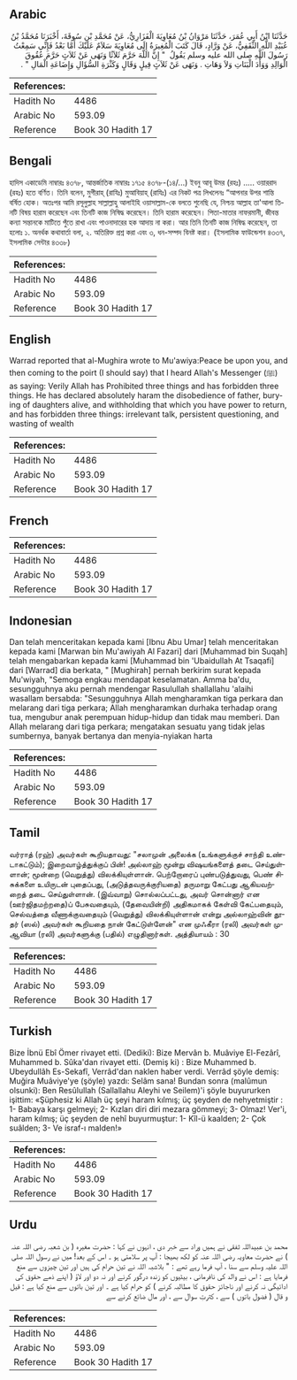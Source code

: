 ## Arabic


<div dir="rtl" lang="ar" style={{fontSize:'larger',backgroundColor:'#f8f9fa',padding:20}}>
حَدَّثَنَا ابْنُ أَبِي عُمَرَ، حَدَّثَنَا مَرْوَانُ بْنُ مُعَاوِيَةَ الْفَزَارِيُّ، عَنْ مُحَمَّدِ بْنِ سُوقَةَ، أَخْبَرَنَا مُحَمَّدُ بْنُ عُبَيْدِ اللَّهِ الثَّقَفِيُّ، عَنْ وَرَّادٍ، قَالَ كَتَبَ الْمُغِيرَةُ إِلَى مُعَاوِيَةَ سَلاَمٌ عَلَيْكَ أَمَّا بَعْدُ فَإِنِّي سَمِعْتُ رَسُولَ اللَّهِ صلى الله عليه وسلم يَقُولُ ‏ "‏ إِنَّ اللَّهَ حَرَّمَ ثَلاَثًا وَنَهَى عَنْ ثَلاَثٍ حَرَّمَ عُقُوقَ الْوَالِدِ وَوَأْدَ الْبَنَاتِ وَلاَ وَهَاتِ ‏.‏ وَنَهَى عَنْ ثَلاَثٍ قِيلٍ وَقَالٍ وَكَثْرَةِ السُّؤَالِ وَإِضَاعَةِ الْمَالِ ‏"‏ ‏.‏
</div>
<div style={{backgroundColor:'#f8f9fa',padding:20, marginBottom: 10}}><table> <thead> <tr> <th>References:</th> <th></th> </tr> </thead> <tbody><tr><td>Hadith No</td><td>4486</td></tr><tr><td>Arabic No</td><td>593.09</td></tr><tr><td>Reference</td><td>Book 30 Hadith 17</td></tr></tbody></table></div>

## Bengali


<div dir="ltr" lang="bn" style={{fontSize:'larger',backgroundColor:'#f8f9fa',padding:20}}>
হাদিস একাডেমি নাম্বারঃ ৪৩৭৮, আন্তর্জাতিক নাম্বারঃ ১৭১৫ ৪৩৭৮-(১৪/...) ইবনু আবূ উমর (রহঃ) ..... ওয়াররাদ (রহঃ) হতে বর্ণিত। তিনি বলেন, মুগীরাহ্ (রাযিঃ) মুআবিয়াহ্ (রাযিঃ) এর নিকট পত্র লিখলেনঃ “আপনার উপর শান্তি বর্ষিত হোক। অতঃপর আমি রসূলুল্লাহ সাল্লাল্লাহু আলাইহি ওয়াসাল্লাম-কে বলতে শুনেছি যে, নিশ্চয় আল্লাহ তা'আলা তিনটি বিষয় হারাম করেছেন এবং তিনটি কাজ নিষিদ্ধ করেছেন। তিনি হারাম করেছেন। পিতা-মাতার নাফরমানী, জীবন্ত কন্যা সন্তানকে মাটিতে পুঁতে রাখা এবং পাওনাদারের হক আদায় না করা। আর তিনি তিনটি কাজ নিষিদ্ধ করেছেন, তা হলোঃ ১. অনর্থক কথাবার্তা বলা, ২. অতিরিক্ত প্রশ্ন করা এবং ৩, ধন-সম্পদ বিনষ্ট করা। (ইসলামিক ফাউন্ডেশন ৪৩৩৭, ইসলামিক সেন্টার ৪৩৩৮)
</div>
<div style={{backgroundColor:'#f8f9fa',padding:20, marginBottom: 10}}><table> <thead> <tr> <th>References:</th> <th></th> </tr> </thead> <tbody><tr><td>Hadith No</td><td>4486</td></tr><tr><td>Arabic No</td><td>593.09</td></tr><tr><td>Reference</td><td>Book 30 Hadith 17</td></tr></tbody></table></div>

## English


<div dir="ltr" lang="en" style={{fontSize:'larger',backgroundColor:'#f8f9fa',padding:20}}>
Warrad reported that al-Mughira wrote to Mu'awiya:Peace be upon you, and then coming to the poirt (I should say) that I heard Allah's Messenger (ﷺ) as saying: Verily Allah has Prohibited three things and has forbidden three things. He has declared absolutely haram the disobedience of father, burying of daughters alive, and withholding that which you have power to return, and has forbidden three things: irrelevant talk, persistent questioning, and wasting of wealth
</div>
<div style={{backgroundColor:'#f8f9fa',padding:20, marginBottom: 10}}><table> <thead> <tr> <th>References:</th> <th></th> </tr> </thead> <tbody><tr><td>Hadith No</td><td>4486</td></tr><tr><td>Arabic No</td><td>593.09</td></tr><tr><td>Reference</td><td>Book 30 Hadith 17</td></tr></tbody></table></div>

## French


<div dir="ltr" lang="fr" style={{fontSize:'larger',backgroundColor:'#f8f9fa',padding:20}}>

</div>
<div style={{backgroundColor:'#f8f9fa',padding:20, marginBottom: 10}}><table> <thead> <tr> <th>References:</th> <th></th> </tr> </thead> <tbody><tr><td>Hadith No</td><td>4486</td></tr><tr><td>Arabic No</td><td>593.09</td></tr><tr><td>Reference</td><td>Book 30 Hadith 17</td></tr></tbody></table></div>

## Indonesian


<div dir="ltr" lang="id" style={{fontSize:'larger',backgroundColor:'#f8f9fa',padding:20}}>
Dan telah menceritakan kepada kami [Ibnu Abu Umar] telah menceritakan kepada kami [Marwan bin Mu'awiyah Al Fazari] dari [Muhammad bin Suqah] telah mengabarkan kepada kami [Muhammad bin 'Ubaidullah At Tsaqafi] dari [Warrad] dia berkata, " [Mughirah] pernah berkirim surat kepada Mu'wiyah, "Semoga engkau mendapat keselamatan. Amma ba'du, sesungguhnya aku pernah mendengar Rasulullah shallallahu 'alaihi wasallam bersabda: "Sesungguhnya Allah mengharamkan tiga perkara dan melarang dari tiga perkara; Allah mengharamkan durhaka terhadap orang tua, mengubur anak perempuan hidup-hidup dan tidak mau memberi. Dan Allah melarang dari tiga perkara; mengatakan sesuatu yang tidak jelas sumbernya, banyak bertanya dan menyia-nyiakan harta
</div>
<div style={{backgroundColor:'#f8f9fa',padding:20, marginBottom: 10}}><table> <thead> <tr> <th>References:</th> <th></th> </tr> </thead> <tbody><tr><td>Hadith No</td><td>4486</td></tr><tr><td>Arabic No</td><td>593.09</td></tr><tr><td>Reference</td><td>Book 30 Hadith 17</td></tr></tbody></table></div>

## Tamil


<div dir="ltr" lang="ta" style={{fontSize:'larger',backgroundColor:'#f8f9fa',padding:20}}>
வர்ராத் (ரஹ்) அவர்கள் கூறியதாவது: "சலாமுன் அலைக்க (உங்களுக்குச் சாந்தி உண்டாகட்டும்); இறைவாழ்த்துக்குப் பின்! அல்லாஹ் மூன்று விஷயங்களைத் தடை செய்துள்ளான்; மூன்றை (வெறுத்து) விலக்கியுள்ளான். பெற்றோரைப் புண்படுத்துவது, பெண் சிசுக்களை உயிருடன் புதைப்பது, (அடுத்தவருக்குரியதை) தருமாறு கேட்பது ஆகியவற்றைத் தடை செய்துள்ளான். (இவ்வாறு) சொல்லப்பட்டது, அவர் சொன்னார் என (ஊர்ஜிதமற்றதை)ப் பேசுவதையும், (தேவையின்றி) அதிகமாகக் கேள்வி கேட்பதையும், செல்வத்தை வீணாக்குவதையும் (வெறுத்து) விலக்கியுள்ளான் என்று அல்லாஹ்வின் தூதர் (ஸல்) அவர்கள் கூறியதை நான் கேட்டுள்ளேன்" என முஃகீரா (ரலி) அவர்கள் முஆவியா (ரலி) அவர்களுக்கு (பதில்) எழுதினார்கள். அத்தியாயம் : 30
</div>
<div style={{backgroundColor:'#f8f9fa',padding:20, marginBottom: 10}}><table> <thead> <tr> <th>References:</th> <th></th> </tr> </thead> <tbody><tr><td>Hadith No</td><td>4486</td></tr><tr><td>Arabic No</td><td>593.09</td></tr><tr><td>Reference</td><td>Book 30 Hadith 17</td></tr></tbody></table></div>

## Turkish


<div dir="ltr" lang="tr" style={{fontSize:'larger',backgroundColor:'#f8f9fa',padding:20}}>
Bize İbnü Ebî Ömer rivayet etti. (Dediki): Bize Mervân b. Muâviye El-Fezârî, Muhammed b. Sûka'dan rivayet etti. (Demiş ki) : Bize Muhammed b. Ubeydullâh Es-Sekafî, Verrâd'dan naklen haber verdi. Verrâd şöyle demiş: Muğira Muâviye'ye (şöyle) yazdı: Selâm sana! Bundan sonra (malûmun olsunki): Ben Resûlullah (Sallallahu Aleyhi ve Seilem)'i şöyle buyururken işittim: «Şüphesiz ki Allah üç şeyi haram kılmış; üç şeyden de nehyetmiştir : 1- Babaya karşı gelmeyi; 2- Kızları diri diri mezara gömmeyi; 3- Olmaz! Ver'i, haram kılmış; üç şeyden de nehî buyurmuştur: 1- Kîl-ü kaalden; 2- Çok suâlden; 3- Ve israf-ı maIden!»
</div>
<div style={{backgroundColor:'#f8f9fa',padding:20, marginBottom: 10}}><table> <thead> <tr> <th>References:</th> <th></th> </tr> </thead> <tbody><tr><td>Hadith No</td><td>4486</td></tr><tr><td>Arabic No</td><td>593.09</td></tr><tr><td>Reference</td><td>Book 30 Hadith 17</td></tr></tbody></table></div>

## Urdu


<div dir="rtl" lang="ur" style={{fontSize:'larger',backgroundColor:'#f8f9fa',padding:20}}>
محمد بن عبیداللہ ثفقی نے ہمیں وراد سے خبر دی ، انہوں نے کہا : حضرت مغیرہ ( بن شعبہ رضی اللہ عنہ ) نے حضرت معاویہ رضی اللہ عنہ کو لکھ بھیجا : آپ پر سلامتی ہو ۔ اس کے بعد! میں نے رسول اللہ صلی اللہ علیہ وسلم سے سنا ، آپ فرما رہے تھے : " بلاشبہ اللہ نے تین حرام کی ہیں اور تین چیزوں سے منع فرمایا ہے : اس نے والد کی نافرمانی ، بیٹیوں کو زندہ درگور کرنے اور نہ دو اور لاؤ ( اپنے ذمے حقوق کی ادائیگی نہ کرنے اور ناجائز حقوق کا مطالبہ کرنے ) کو حرام کیا ہے ۔ اور تین باتوں سے منع کیا ہے : قیل و قال ( فضول باتوں ) سے ، کثرتِ سوال سے ، اور مال ضائع کرنے سے
</div>
<div style={{backgroundColor:'#f8f9fa',padding:20, marginBottom: 10}}><table> <thead> <tr> <th>References:</th> <th></th> </tr> </thead> <tbody><tr><td>Hadith No</td><td>4486</td></tr><tr><td>Arabic No</td><td>593.09</td></tr><tr><td>Reference</td><td>Book 30 Hadith 17</td></tr></tbody></table></div>